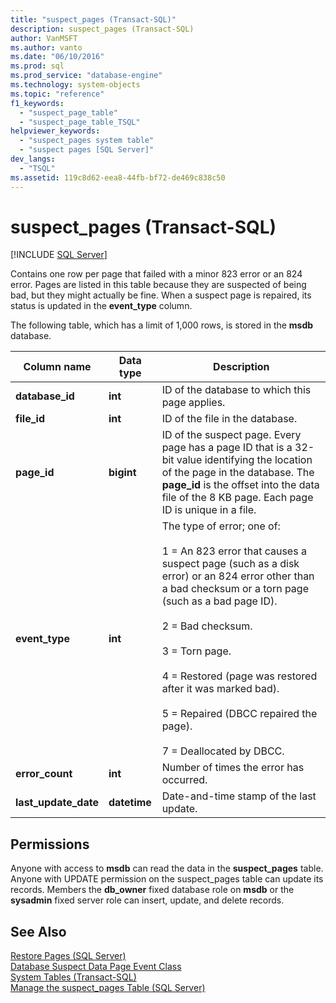 ```yaml
---
title: "suspect_pages (Transact-SQL)"
description: suspect_pages (Transact-SQL)
author: VanMSFT
ms.author: vanto
ms.date: "06/10/2016"
ms.prod: sql
ms.prod_service: "database-engine"
ms.technology: system-objects
ms.topic: "reference"
f1_keywords:
  - "suspect_page_table"
  - "suspect_page_table_TSQL"
helpviewer_keywords:
  - "suspect_pages system table"
  - "suspect pages [SQL Server]"
dev_langs:
  - "TSQL"
ms.assetid: 119c8d62-eea8-44fb-bf72-de469c838c50
---
```

# suspect_pages (Transact-SQL)
[!INCLUDE [SQL Server](../../includes/applies-to-version/sqlserver.md)]

  Contains one row per page that failed with a minor 823 error or an 824 error. Pages are listed in this table because they are suspected of being bad, but they might actually be fine. When a suspect page is repaired, its status is updated in the **event_type** column.  
  
 The following table, which has a limit of 1,000 rows, is stored in the **msdb** database.  
  
|Column name|Data type|Description|  
|-----------------|---------------|-----------------|  
|**database_id**|**int**|ID of the database to which this page applies.|  
|**file_id**|**int**|ID of the file in the database.|  
|**page_id**|**bigint**|ID of the suspect page. Every page has a page ID that is a 32-bit value identifying the location of the page in the database. The **page_id** is the offset into the data file of the 8 KB page. Each page ID is unique in a file.|  
|**event_type**|**int**|The type of error; one of:<br /><br /> 1 = An 823 error that causes a suspect page (such as a disk error) or an 824 error other than a bad checksum or a torn page (such as a bad page ID).<br /><br /> 2 = Bad checksum.<br /><br /> 3 = Torn page.<br /><br /> 4 = Restored (page was restored after it was marked bad).<br /><br /> 5 = Repaired (DBCC repaired the page).<br /><br /> 7 = Deallocated by DBCC.|  
|**error_count**|**int**|Number of times the error has occurred.|  
|**last_update_date**|**datetime**|Date-and-time stamp of the last update.|  
  
## Permissions  
 Anyone with access to **msdb** can read the data in the **suspect_pages** table. Anyone with UPDATE permission on the suspect_pages table can update its records. Members the **db_owner** fixed database role on **msdb** or the **sysadmin** fixed server role can insert, update, and delete records.  
  
## See Also  
 [Restore Pages &#40;SQL Server&#41;](../../relational-databases/backup-restore/restore-pages-sql-server.md)   
 [Database Suspect Data Page Event Class](../../relational-databases/event-classes/database-suspect-data-page-event-class.md)   
 [System Tables &#40;Transact-SQL&#41;](../../relational-databases/system-tables/system-tables-transact-sql.md)   
 [Manage the suspect_pages Table &#40;SQL Server&#41;](../../relational-databases/backup-restore/manage-the-suspect-pages-table-sql-server.md)  
  
  
